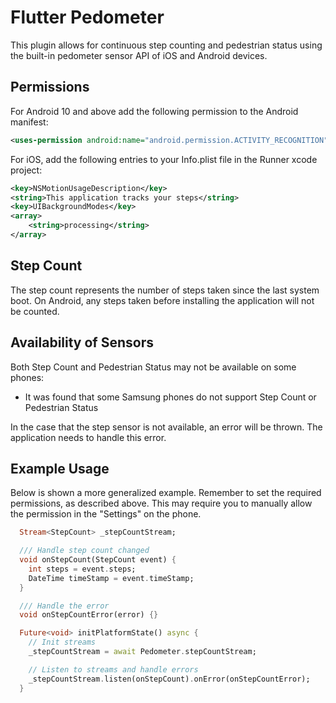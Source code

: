 # Flutter Pedometer

This plugin allows for continuous step counting and pedestrian status using the built-in pedometer sensor API of iOS and Android devices.

## Permissions

For Android 10 and above add the following permission to the Android manifest:

```xml
<uses-permission android:name="android.permission.ACTIVITY_RECOGNITION" />
```

For iOS, add the following entries to your Info.plist file in the Runner xcode project:

```xml
<key>NSMotionUsageDescription</key>
<string>This application tracks your steps</string>
<key>UIBackgroundModes</key>
<array>
    <string>processing</string>
</array>
```

## Step Count

The step count represents the number of steps taken since the last system boot.
On Android, any steps taken before installing the application will not be counted.

## Availability of Sensors

Both Step Count and Pedestrian Status may not be available on some phones:

* It was found that some Samsung phones do not support Step Count or Pedestrian Status

In the case that the step sensor is not available, an error will be thrown. The application needs to handle this error.

## Example Usage

Below is shown a more generalized example. Remember to set the required permissions, as described above. This may require you to manually allow the permission in the "Settings" on the phone.

``` dart
  Stream<StepCount> _stepCountStream;

  /// Handle step count changed
  void onStepCount(StepCount event) {
    int steps = event.steps;
    DateTime timeStamp = event.timeStamp;
  }

  /// Handle the error
  void onStepCountError(error) {}

  Future<void> initPlatformState() async {
    // Init streams
    _stepCountStream = await Pedometer.stepCountStream;

    // Listen to streams and handle errors
    _stepCountStream.listen(onStepCount).onError(onStepCountError);
  }
```
